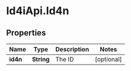# Id4iApi.Id4n

## Properties
Name | Type | Description | Notes
------------ | ------------- | ------------- | -------------
**id4n** | **String** | The ID | [optional] 


